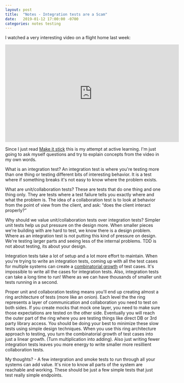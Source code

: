 ```yaml
---
layout: post
title:  "Notes - Integration tests are a Scam"
date:   2019-01-12 17:00:00 -0700
categories: notes testing
---
```

I watched a very interesting video on a flight home last week:

<iframe width="560" height="315" src="https://www.youtube.com/embed/VDfX44fZoMc" frameborder="0" allow="accelerometer; autoplay; encrypted-media; gyroscope; picture-in-picture" allowfullscreen></iframe>

Since I just read [Make it stick](https://www.amazon.ca/Make-Stick-Science-Successful-Learning/dp/0674729013)
this is my attempt at active learning. I'm just going to ask myself questions and try to explain concepts
from the video in my own words.

What is an integration test? An integration test is where you're testing more than one thing or
testing different bits of interesting behavior. It is a test where if something breaks it's not
easy to know where the problem exists.

What are unit/collaboration tests? These are tests that do one thing and one thing only.
They are tests where a test failure tells you exactly where and what the problem is. The idea of
a collaboration test is to look at behavior from the point of view from the client, and
ask: “does the client interact properly?”

Why should we value unit/collaboration tests over integration tests? Simpler unit tests help us put pressure on the
design more. When smaller pieces we're building with are hard to test, we know there is a design problem.
Where as an integration test is not putting this kind of pressure on design. We're testing larger parts and
seeing less of the internal problems. TDD is not about testing, its about your design.

Integration tests take a lot of setup and a lot more effort to maintain. When you're trying to write an
integration tests, coming up with all the test cases for multiple systems can create a
[combinatorial growth](https://en.wikipedia.org/wiki/Combinatorial_explosion) of test cases.
It's impossible to write all the cases for integration tests. Also, integration tests can take
a long time to run! Where as we can have thousands of smaller unit tests running in a second.

Proper unit and collaboration testing means you'll end up creating almost a ring architecture of tests (more like
an onion). Each level the the ring represents a layer of communication and collaboration you need to test on both
sides. If you create mocks that mock one layer, you need to make sure those expectations are tested on the other side.
Eventually you will reach the outer part of the ring where you are testing things like direct DB or 3rd party library
access. You should be doing your best to minimize these slow tests using simple design techniques. When you use
this ring architecture approach to testing, you turn the combinatorial growth of test cases into just a
linear growth. (Turn multiplication into adding). Also just writing fewer integration tests leaves you more
energy to write smaller more resillient collaboration tests.

My thoughts? - A few intergration and smoke tests to run through all your systems can add value.
It's nice to know all parts of the system are reachable and working. These should be just a few
simple tests that just test really simple endpoints.

